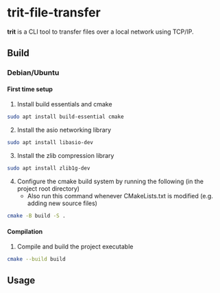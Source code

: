# trit-file-transfer
**trit** is a CLI tool to transfer files over a local network using TCP/IP.

## Build
### Debian/Ubuntu
#### First time setup
1. Install build essentials and cmake
```bash 
sudo apt install build-essential cmake
```

2. Install the asio networking library 
```bash
sudo apt install libasio-dev
```

3. Install the zlib compression library 
```bash
sudo apt install zlib1g-dev
```

4. Configure the cmake build system by running the following (in the project root directory)
    - Also run this command whenever CMakeLists.txt is modified (e.g. adding new source files)
```bash
cmake -B build -S .
```

#### Compilation
1. Compile and build the project executable
```bash
cmake --build build
```

## Usage